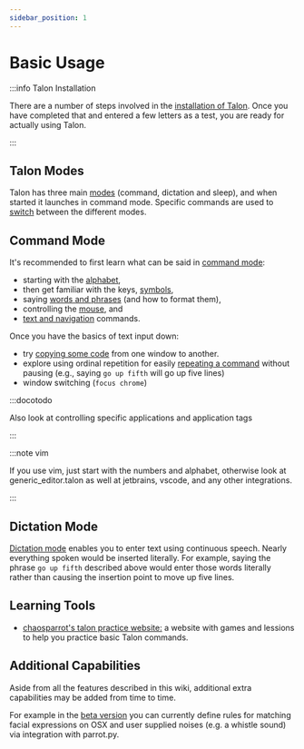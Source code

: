```yaml
---
sidebar_position: 1
---
```


# Basic Usage

:::info Talon Installation

There are a number of steps involved in the [installation of Talon](/docs/Resource%20Hub/Talon%20Installation/installation_guide.md).
Once you have completed that and entered a few letters as a test, you are ready for actually using Talon.

:::

## Talon Modes

Talon has three main [modes](./talon-modes.md) (command, dictation and sleep), and when started it launches in command mode.
Specific commands are used to [switch](./talon-modes.md#mode-switching) between the different modes.

## Command Mode

It's recommended to first learn what can be said in [command mode](./Command%20Mode/command_mode.md):

- starting with the [alphabet](/docs/Basic%20Usage/Command%20Mode/single-characters.md),
- then get familiar with the keys, [symbols](/docs/Basic%20Usage/Command%20Mode/single-characters.md#symbols),
- saying [words and phrases](./Command%20Mode/words-and-phrases.md) (and how to format them),
- controlling the [mouse](./Command%20Mode/pc-control.md#mouse-commands), and
- [text and navigation](/docs/Basic%20Usage/Command%20Mode/text-and-navigation.md) commands.

Once you have the basics of text input down:

- try [copying some code](./writing-code/) from one window to another.
- explore using ordinal repetition for easily [repeating a command](./Command%20Mode/command_mode.md#chaining-and-repeating-commands) without pausing (e.g., saying `go up fifth` will go up five lines)
- window switching (`focus chrome`)

:::docotodo

Also look at controlling specific applications and application tags

:::

:::note vim

If you use vim, just start with the numbers and alphabet, otherwise look at generic_editor.talon as well at jetbrains, vscode, and any other integrations.

:::

## Dictation Mode

[Dictation mode](./dictation_mode.md) enables you to enter text using continuous speech.
Nearly everything spoken would be inserted literally. For example, saying the phrase `go up fifth` described above would enter those words literally rather than
causing the insertion point to move up five lines.

## Learning Tools

- [chaosparrot's talon practice website:](https://chaosparrot.github.io/talon_practice) a website with games and lessions to help you practice basic Talon commands.

## Additional Capabilities

Aside from all the features described in this wiki, additional extra capabilities may be added from time to time.

For example in the [beta version](/docs/Resource%20Hub/beta_talon.md) you can currently define rules for matching facial expressions on OSX and user supplied noises (e.g. a whistle sound) via integration with parrot.py.
